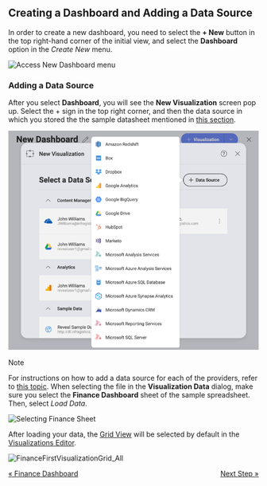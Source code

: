 ## Creating a Dashboard and Adding a Data Source

In order to create a new dashboard, you need to select the **+ New**
button in the top right-hand corner of the initial view, and select the
**Dashboard** option in the *Create New* menu.

![Access New Dashboard menu](images/create-new-dashboard.png)

### Adding a Data Source

After you select **Dashboard**, you will see the **New Visualization**
screen pop up. Select the + sign in the top right corner, and then the
data source in which you stored the the sample datasheet mentioned in
[this section](finance-dashboard-tutorial.html#sample-datasheet).

![creatingnewvisualization\_all](images/creating-new-visualization.png)

>[!NOTE]
>For instructions on how to add a data source for each of the providers, refer to [this topic](data-sources.md). When selecting the file in the **Visualization Data** dialog, make sure you select the **Finance Dashboard** sheet of the sample spreadsheet. Then, select *Load Data*.

![Selecting Finance Sheet](images/Selecting-Finance-Sheet.png)

After loading your data, the [Grid View](grid-view.md) will be selected by
default in the [Visualizations Editor](visualizations-editor.md).

![FinanceFirstVisualizationGrid\_All](images/FinanceFirstVisualizationGrid_All.png)

<style>
.previous {
    text-align: left
}

.next {
    float: right
}

</style>

<a href="dashboard-tutorial.md" class="previous">&laquo; Finance Dashboard</a>
<a href="selecting-data-visualization.md" class="next">Next Step &raquo;</a>
